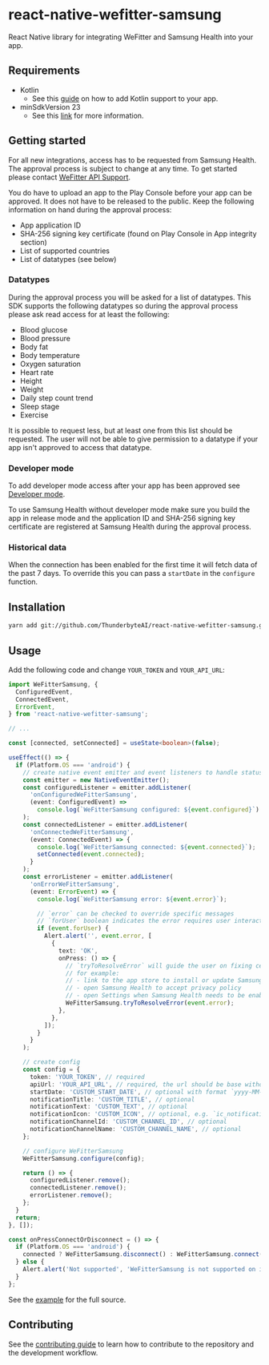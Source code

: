 # react-native-wefitter-samsung

React Native library for integrating WeFitter and Samsung Health into your app.

## Requirements

- Kotlin
  - See this [guide](https://developer.android.com/kotlin/add-kotlin) on how to add Kotlin support to your app.
- minSdkVersion 23
  - See this [link](https://developer.android.com/studio/publish/versioning#minsdkversion) for more information.

## Getting started

For all new integrations, access has to be requested from Samsung Health. The approval process is subject to change at any time. To get started please contact [WeFitter API Support](mailto:api-support@wefitter.com).

You do have to upload an app to the Play Console before your app can be approved. It does not have to be released to the public. Keep the following information on hand during the approval process:

- App application ID
- SHA-256 signing key certificate (found on Play Console in App integrity section)
- List of supported countries
- List of datatypes (see below)

### Datatypes

During the approval process you will be asked for a list of datatypes. This SDK supports the following datatypes so during the approval process please ask read access for at least the following:

- Blood glucose
- Blood pressure
- Body fat
- Body temperature
- Oxygen saturation
- Heart rate
- Height
- Weight
- Daily step count trend
- Sleep stage
- Exercise

It is possible to request less, but at least one from this list should be requested. The user will not be able to give permission to a datatype if your app isn't approved to access that datatype.

### Developer mode

To add developer mode access after your app has been approved see [Developer mode](https://developer.samsung.com/health/android/data/guide/dev-mode.html).

To use Samsung Health without developer mode make sure you build the app in release mode and the application ID and SHA-256 signing key certificate are registered at Samsung Health during the approval process.

### Historical data

When the connection has been enabled for the first time it will fetch data of the past 7 days. To override this you can pass a `startDate` in the `configure` function.

## Installation

```sh
yarn add git://github.com/ThunderbyteAI/react-native-wefitter-samsung.git#v1.1.0
```

## Usage

Add the following code and change `YOUR_TOKEN` and `YOUR_API_URL`:

```ts
import WeFitterSamsung, {
  ConfiguredEvent,
  ConnectedEvent,
  ErrorEvent,
} from 'react-native-wefitter-samsung';

// ...

const [connected, setConnected] = useState<boolean>(false);

useEffect(() => {
  if (Platform.OS === 'android') {
    // create native event emitter and event listeners to handle status updates
    const emitter = new NativeEventEmitter();
    const configuredListener = emitter.addListener(
      'onConfiguredWeFitterSamsung',
      (event: ConfiguredEvent) =>
        console.log(`WeFitterSamsung configured: ${event.configured}`)
    );
    const connectedListener = emitter.addListener(
      'onConnectedWeFitterSamsung',
      (event: ConnectedEvent) => {
        console.log(`WeFitterSamsung connected: ${event.connected}`);
        setConnected(event.connected);
      }
    );
    const errorListener = emitter.addListener(
      'onErrorWeFitterSamsung',
      (event: ErrorEvent) => {
        console.log(`WeFitterSamsung error: ${event.error}`);

        // `error` can be checked to override specific messages
        // `forUser` boolean indicates the error requires user interaction
        if (event.forUser) {
          Alert.alert('', event.error, [
            {
              text: 'OK',
              onPress: () => {
                // `tryToResolveError` will guide the user on fixing certain errors
                // for example:
                // - link to the app store to install or update Samsung Health
                // - open Samsung Health to accept privacy policy
                // - open Settings when Samsung Health needs to be enabled
                WeFitterSamsung.tryToResolveError(event.error);
              },
            },
          ]);
        }
      }
    );

    // create config
    const config = {
      token: 'YOUR_TOKEN', // required
      apiUrl: 'YOUR_API_URL', // required, the url should be base without `v1/ingest/` as the library will append this. For example: `https://api.wefitter.com/api/`
      startDate: 'CUSTOM_START_DATE', // optional with format `yyyy-MM-dd`, by default data of the past 7 days will be uploaded
      notificationTitle: 'CUSTOM_TITLE', // optional
      notificationText: 'CUSTOM_TEXT', // optional
      notificationIcon: 'CUSTOM_ICON', // optional, e.g. `ic_notification` placed in either drawable, mipmap or raw
      notificationChannelId: 'CUSTOM_CHANNEL_ID', // optional
      notificationChannelName: 'CUSTOM_CHANNEL_NAME', // optional
    };

    // configure WeFitterSamsung
    WeFitterSamsung.configure(config);

    return () => {
      configuredListener.remove();
      connectedListener.remove();
      errorListener.remove();
    };
  }
  return;
}, []);

const onPressConnectOrDisconnect = () => {
  if (Platform.OS === 'android') {
    connected ? WeFitterSamsung.disconnect() : WeFitterSamsung.connect();
  } else {
    Alert.alert('Not supported', 'WeFitterSamsung is not supported on iOS');
  }
};
```

See the [example](example/src/App.tsx) for the full source.

## Contributing

See the [contributing guide](CONTRIBUTING.md) to learn how to contribute to the repository and the development workflow.
